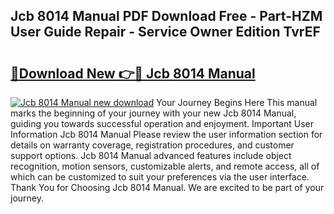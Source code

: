 ## Jcb 8014 Manual PDF Download Free - Part-HZM User Guide Repair - Service Owner Edition TvrEF

# <h2><a href="http://cf2192.oget.top/?id=Jcb+8014+Manual">🔗Download New 👉🔴 Jcb 8014 Manual</a></h2>

[![Jcb 8014 Manual new download](https://i.imgur.com/5g1atiW.png)](http://cf2192.oget.top/?id=Jcb+8014+Manual)
Your Journey Begins Here This manual marks the beginning of your journey with your new Jcb 8014 Manual, guiding you towards successful operation and enjoyment. Important User Information Jcb 8014 Manual Please review the user information section for details on warranty coverage, registration procedures, and customer support options. Jcb 8014 Manual advanced features include object recognition, motion sensors, customizable alerts, and remote access, all of which can be customized to suit your preferences via the user interface. Thank You for Choosing Jcb 8014 Manual. We are excited to be part of your journey.

